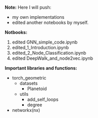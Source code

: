 **Note:** Here I will push:
* my own implementations
* edited another notebooks by myself.


**Notbooks:**
1. edited GNN_simple_code.ipynb
2. edited_1_Introduction.ipynb
3. edited_2_Node_Classification.ipynb
4. edited DeepWalk_and_node2vec.ipynb


**Important libraries and functions:**
* torch_geometric
  * datasets 
    * Planetoid
  * utils
    * add_self_loops
    * degree
* networkx(nx)    
